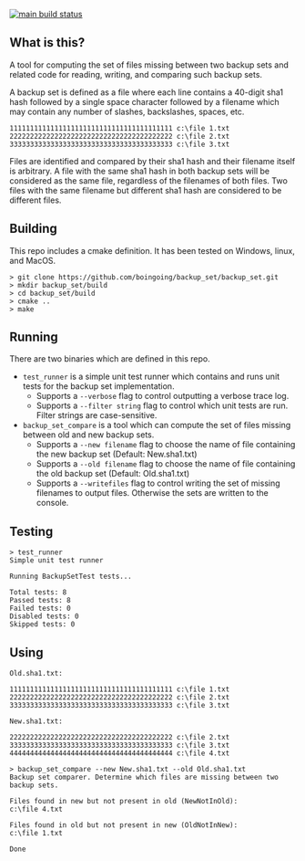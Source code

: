 [![main build status](https://app.travis-ci.com/boingoing/backup_set.svg?branch=main)](https://app.travis-ci.com/github/boingoing/backup_set/builds)

## What is this?

A tool for computing the set of files missing between two backup sets and related code for reading, writing, and comparing such backup sets.

A backup set is defined as a file where each line contains a 40-digit sha1 hash followed by a single space character followed by a filename which may contain any number of slashes, backslashes, spaces, etc.

```console
1111111111111111111111111111111111111111 c:\file 1.txt
2222222222222222222222222222222222222222 c:\file 2.txt
3333333333333333333333333333333333333333 c:\file 3.txt
```

Files are identified and compared by their sha1 hash and their filename itself is arbitrary. A file with the same sha1 hash in both backup sets will be considered as the same file, regardless of the filenames of both files. Two files with the same filename but different sha1 hash are considered to be different files.

## Building

This repo includes a cmake definition. It has been tested on Windows, linux, and MacOS.

```console
> git clone https://github.com/boingoing/backup_set/backup_set.git
> mkdir backup_set/build
> cd backup_set/build
> cmake ..
> make
```

## Running

There are two binaries which are defined in this repo.
* `test_runner` is a simple unit test runner which contains and runs unit tests for the backup set implementation.
  * Supports a `--verbose` flag to control outputting a verbose trace log.
  * Supports a `--filter string` flag to control which unit tests are run. Filter strings are case-sensitive.
* `backup_set_compare` is a tool which can compute the set of files missing between old and new backup sets.
  * Supports a `--new filename` flag to choose the name of file containing the new backup set (Default: New.sha1.txt)
  * Supports a `--old filename` flag to choose the name of file containing the old backup set (Default: Old.sha1.txt)
  * Supports a `--writefiles` flag to control writing the set of missing filenames to output files. Otherwise the sets are written to the console.

## Testing

```console
> test_runner
Simple unit test runner

Running BackupSetTest tests...

Total tests: 8
Passed tests: 8
Failed tests: 0
Disabled tests: 0
Skipped tests: 0
```

## Using

`Old.sha1.txt:`
```console
1111111111111111111111111111111111111111 c:\file 1.txt
2222222222222222222222222222222222222222 c:\file 2.txt
3333333333333333333333333333333333333333 c:\file 3.txt
```
`New.sha1.txt:`
```console
2222222222222222222222222222222222222222 c:\file 2.txt
3333333333333333333333333333333333333333 c:\file 3.txt
4444444444444444444444444444444444444444 c:\file 4.txt
```

```console
> backup_set_compare --new New.sha1.txt --old Old.sha1.txt
Backup set comparer. Determine which files are missing between two backup sets.

Files found in new but not present in old (NewNotInOld):
c:\file 4.txt

Files found in old but not present in new (OldNotInNew):
c:\file 1.txt

Done
```
